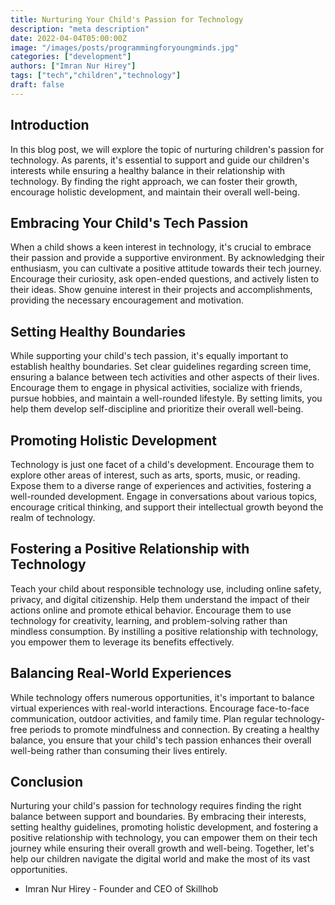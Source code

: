```yaml
---
title: Nurturing Your Child's Passion for Technology
description: "meta description"
date: 2022-04-04T05:00:00Z
image: "/images/posts/programmingforyoungminds.jpg"
categories: ["development"]
authors: ["Imran Nur Hirey"]
tags: ["tech","children","technology"]
draft: false
---
```



## Introduction
In this blog post, we will explore the topic of nurturing children's passion for technology. As parents, it's essential to support and guide our children's interests while ensuring a healthy balance in their relationship with technology. By finding the right approach, we can foster their growth, encourage holistic development, and maintain their overall well-being.

## Embracing Your Child's Tech Passion
When a child shows a keen interest in technology, it's crucial to embrace their passion and provide a supportive environment. By acknowledging their enthusiasm, you can cultivate a positive attitude towards their tech journey. Encourage their curiosity, ask open-ended questions, and actively listen to their ideas. Show genuine interest in their projects and accomplishments, providing the necessary encouragement and motivation.

## Setting Healthy Boundaries
While supporting your child's tech passion, it's equally important to establish healthy boundaries. Set clear guidelines regarding screen time, ensuring a balance between tech activities and other aspects of their lives. Encourage them to engage in physical activities, socialize with friends, pursue hobbies, and maintain a well-rounded lifestyle. By setting limits, you help them develop self-discipline and prioritize their overall well-being.

## Promoting Holistic Development
Technology is just one facet of a child's development. Encourage them to explore other areas of interest, such as arts, sports, music, or reading. Expose them to a diverse range of experiences and activities, fostering a well-rounded development. Engage in conversations about various topics, encourage critical thinking, and support their intellectual growth beyond the realm of technology.

## Fostering a Positive Relationship with Technology
Teach your child about responsible technology use, including online safety, privacy, and digital citizenship. Help them understand the impact of their actions online and promote ethical behavior. Encourage them to use technology for creativity, learning, and problem-solving rather than mindless consumption. By instilling a positive relationship with technology, you empower them to leverage its benefits effectively.

## Balancing Real-World Experiences
While technology offers numerous opportunities, it's important to balance virtual experiences with real-world interactions. Encourage face-to-face communication, outdoor activities, and family time. Plan regular technology-free periods to promote mindfulness and connection. By creating a healthy balance, you ensure that your child's tech passion enhances their overall well-being rather than consuming their lives entirely.

## Conclusion
Nurturing your child's passion for technology requires finding the right balance between support and boundaries. By embracing their interests, setting healthy guidelines, promoting holistic development, and fostering a positive relationship with technology, you can empower them on their tech journey while ensuring their overall growth and well-being. Together, let's help our children navigate the digital world and make the most of its vast opportunities.

- Imran Nur Hirey - Founder and CEO of Skillhob
